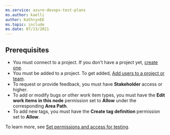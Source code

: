 ```yaml
---
ms.service: azure-devops-test-plans
ms.author: kaelli
author: KathrynEE
ms.topic: include
ms.date: 07/13/2021
---
```



## Prerequisites

- You must connect to a project. If you don't have a project yet, [create one](../../user-guide/sign-up-invite-teammates.md). 
- You must be added to a project. To get added, [Add users to a project or team](../../organizations/security/add-users-team-project.md). 
- To request or provide feedback, you must have **Stakeholder** access or higher. 
- To add or modify bugs or other work item types, you must have the **Edit work items in this node** permission set to **Allow** under the corresponding **Area Path**. 
- To add new tags, you must have the **Create tag definition** permission set to **Allow**. 

To learn more, see [Set permissions and access for testing](../../organizations/security/set-permissions-access-test.md). 


